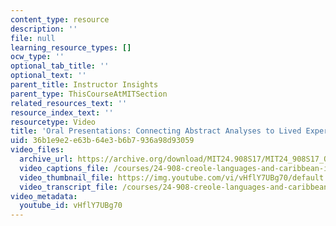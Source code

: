 ```yaml
---
content_type: resource
description: ''
file: null
learning_resource_types: []
ocw_type: ''
optional_tab_title: ''
optional_text: ''
parent_title: Instructor Insights
parent_type: ThisCourseAtMITSection
related_resources_text: ''
resource_index_text: ''
resourcetype: Video
title: 'Oral Presentations: Connecting Abstract Analyses to Lived Experiences'
uid: 36b1e9e2-e63b-64e3-b6b7-936a98d93059
video_files:
  archive_url: https://archive.org/download/MIT24.908S17/MIT24_908S17_Oral_Presentations_English_300k.mp4
  video_captions_file: /courses/24-908-creole-languages-and-caribbean-identities-spring-2017/6669b58a24c75f65b766ebd7075619da_vHflY7UBg70.vtt
  video_thumbnail_file: https://img.youtube.com/vi/vHflY7UBg70/default.jpg
  video_transcript_file: /courses/24-908-creole-languages-and-caribbean-identities-spring-2017/f66922f67977d0411b6fe54896cedbb3_vHflY7UBg70.pdf
video_metadata:
  youtube_id: vHflY7UBg70
---
```

